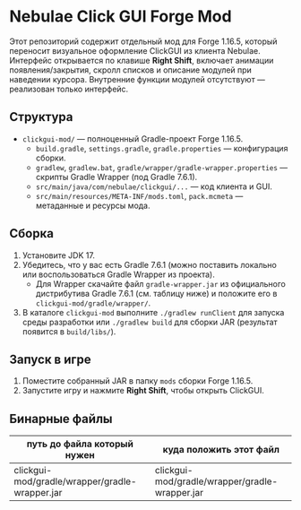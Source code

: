 # Nebulae Click GUI Forge Mod

Этот репозиторий содержит отдельный мод для Forge 1.16.5, который переносит визуальное оформление ClickGUI из клиента Nebulae. Интерфейс открывается по клавише **Right Shift**, включает анимации появления/закрытия, скролл списков и описание модулей при наведении курсора. Внутренние функции модулей отсутствуют — реализован только интерфейс.

## Структура
- `clickgui-mod/` — полноценный Gradle-проект Forge 1.16.5.
  - `build.gradle`, `settings.gradle`, `gradle.properties` — конфигурация сборки.
  - `gradlew`, `gradlew.bat`, `gradle/wrapper/gradle-wrapper.properties` — скрипты Gradle Wrapper (под Gradle 7.6.1).
  - `src/main/java/com/nebulae/clickgui/...` — код клиента и GUI.
  - `src/main/resources/META-INF/mods.toml`, `pack.mcmeta` — метаданные и ресурсы мода.

## Сборка
1. Установите JDK 17.
2. Убедитесь, что у вас есть Gradle 7.6.1 (можно поставить локально или воспользоваться Gradle Wrapper из проекта).
   - Для Wrapper скачайте файл `gradle-wrapper.jar` из официального дистрибутива Gradle 7.6.1 (см. таблицу ниже) и положите его в `clickgui-mod/gradle/wrapper/`.
3. В каталоге `clickgui-mod` выполните `./gradlew runClient` для запуска среды разработки или `./gradlew build` для сборки JAR (результат появится в `build/libs/`).

## Запуск в игре
1. Поместите собранный JAR в папку `mods` сборки Forge 1.16.5.
2. Запустите игру и нажмите **Right Shift**, чтобы открыть ClickGUI.

## Бинарные файлы
путь до файла который нужен | куда положить этот файл
--- | ---
clickgui-mod/gradle/wrapper/gradle-wrapper.jar | clickgui-mod/gradle/wrapper/gradle-wrapper.jar
